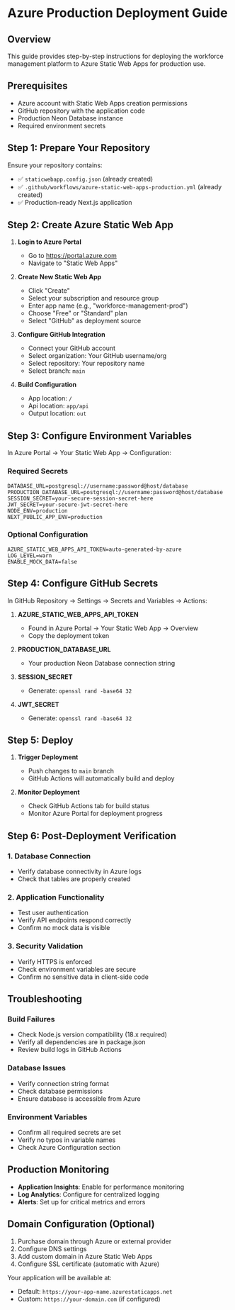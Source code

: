 # Azure Production Deployment Guide

## Overview
This guide provides step-by-step instructions for deploying the workforce management platform to Azure Static Web Apps for production use.

## Prerequisites
- Azure account with Static Web Apps creation permissions
- GitHub repository with the application code
- Production Neon Database instance
- Required environment secrets

## Step 1: Prepare Your Repository

Ensure your repository contains:
- ✅ `staticwebapp.config.json` (already created)
- ✅ `.github/workflows/azure-static-web-apps-production.yml` (already created)
- ✅ Production-ready Next.js application

## Step 2: Create Azure Static Web App

1. **Login to Azure Portal**
   - Go to https://portal.azure.com
   - Navigate to "Static Web Apps"

2. **Create New Static Web App**
   - Click "Create"
   - Select your subscription and resource group
   - Enter app name (e.g., "workforce-management-prod")
   - Choose "Free" or "Standard" plan
   - Select "GitHub" as deployment source

3. **Configure GitHub Integration**
   - Connect your GitHub account
   - Select organization: Your GitHub username/org
   - Select repository: Your repository name
   - Select branch: `main`

4. **Build Configuration**
   - App location: `/`
   - Api location: `app/api`
   - Output location: `out`

## Step 3: Configure Environment Variables

In Azure Portal → Your Static Web App → Configuration:

### Required Secrets
```
DATABASE_URL=postgresql://username:password@host/database
PRODUCTION_DATABASE_URL=postgresql://username:password@host/database
SESSION_SECRET=your-secure-session-secret-here
JWT_SECRET=your-secure-jwt-secret-here
NODE_ENV=production
NEXT_PUBLIC_APP_ENV=production
```

### Optional Configuration
```
AZURE_STATIC_WEB_APPS_API_TOKEN=auto-generated-by-azure
LOG_LEVEL=warn
ENABLE_MOCK_DATA=false
```

## Step 4: Configure GitHub Secrets

In GitHub Repository → Settings → Secrets and Variables → Actions:

1. **AZURE_STATIC_WEB_APPS_API_TOKEN**
   - Found in Azure Portal → Your Static Web App → Overview
   - Copy the deployment token

2. **PRODUCTION_DATABASE_URL**
   - Your production Neon Database connection string

3. **SESSION_SECRET**
   - Generate: `openssl rand -base64 32`

4. **JWT_SECRET**
   - Generate: `openssl rand -base64 32`

## Step 5: Deploy

1. **Trigger Deployment**
   - Push changes to `main` branch
   - GitHub Actions will automatically build and deploy

2. **Monitor Deployment**
   - Check GitHub Actions tab for build status
   - Monitor Azure Portal for deployment progress

## Step 6: Post-Deployment Verification

### 1. Database Connection
- Verify database connectivity in Azure logs
- Check that tables are properly created

### 2. Application Functionality
- Test user authentication
- Verify API endpoints respond correctly
- Confirm no mock data is visible

### 3. Security Validation
- Verify HTTPS is enforced
- Check environment variables are secure
- Confirm no sensitive data in client-side code

## Troubleshooting

### Build Failures
- Check Node.js version compatibility (18.x required)
- Verify all dependencies are in package.json
- Review build logs in GitHub Actions

### Database Issues
- Verify connection string format
- Check database permissions
- Ensure database is accessible from Azure

### Environment Variables
- Confirm all required secrets are set
- Verify no typos in variable names
- Check Azure Configuration section

## Production Monitoring

- **Application Insights**: Enable for performance monitoring
- **Log Analytics**: Configure for centralized logging
- **Alerts**: Set up for critical metrics and errors

## Domain Configuration (Optional)

1. Purchase domain through Azure or external provider
2. Configure DNS settings
3. Add custom domain in Azure Static Web Apps
4. Configure SSL certificate (automatic with Azure)

Your application will be available at:
- Default: `https://your-app-name.azurestaticapps.net`
- Custom: `https://your-domain.com` (if configured)